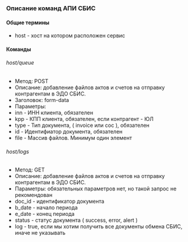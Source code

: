 ### Описание команд АПИ СБИС

#### Общие термины
- host - хост на котором расположен сервис


#### Команды

###### host/queue
 - Метод: POST
 - Описание: добавление файлов актов и счетов на отправку контрагентам в ЭДО СБИС.
 - Заголовок: form-data
 - Параметры:
  - inn - ИНН клиента, обязателен
  - kpp - КПП клиента, обязателен, если контрагент - ЮЛ
  - type - Тип документа, ( invoice или coc ), обязателен
  - id - Идентифиатор документа, обязателен
  - file - Массив файлов. Минимум один элемент

###### host/logs
 - Метод: GET
 - Описание: добавление файлов актов и счетов на отправку контрагентам в ЭДО СБИС.
 - Параметры: обязательных параметров нет, но такой запрос не рекомендован
  - doc_id - идентификатор документа
  - b_date - начало периода
  - e_date - конец периода
  - status - статус документа ( success, error, alert )
  - log - true, если мы хотим получить все документы обмена СБИС, иначе не указывать
 